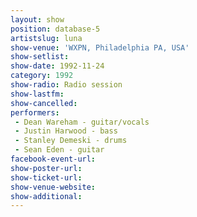 ```yaml
---
layout: show
position: database-5
artistslug: luna
show-venue: 'WXPN, Philadelphia PA, USA'
show-setlist: 
show-date: 1992-11-24
category: 1992
show-radio: Radio session
show-lastfm: 
show-cancelled: 
performers: 
 - Dean Wareham - guitar/vocals
 - Justin Harwood - bass
 - Stanley Demeski - drums
 - Sean Eden - guitar
facebook-event-url: 
show-poster-url: 
show-ticket-url: 
show-venue-website: 
show-additional: 
---
```


